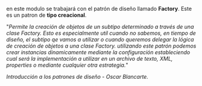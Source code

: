 en este modulo se trabajará con el patrón de diseño llamado **Factory**. 
Este es un patron de **tipo creacional**.

"_Permite la creación de objetos de un subtipo determinado a través de una clase Factory.
Esto es especialmente util cuando no sabemos, en tiempo de diseño, el subtipo qe vamos a utilizar o cuando queremos delegar la lógica de creación de objetos a una clase Factory.
utilizando este patrón podemos crear instancias dinamicamente mediante la configuración estableciendo cual será la implementación a utilizar en un archivo de texto, XML, properties o mediante cualquier otra estrategia._"

_Introducción a los patrones de diseño - Oscar Blancarte._